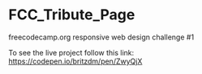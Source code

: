 # FCC_Tribute_Page
freecodecamp.org responsive web design challenge #1

To see the live project follow this link:
https://codepen.io/britzdm/pen/ZwyQjX
